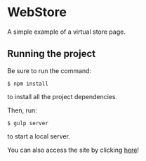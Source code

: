 # WebStore
A simple example of a virtual store page.

## Running the project

Be sure to run the command:
```
$ npm install
```
to install all the project dependencies.

Then, run:
```
$ gulp server
```
to start a local server.

You can also access the site by clicking <a href="https://web-store-12240.web.app" target="blank">here</a>!
